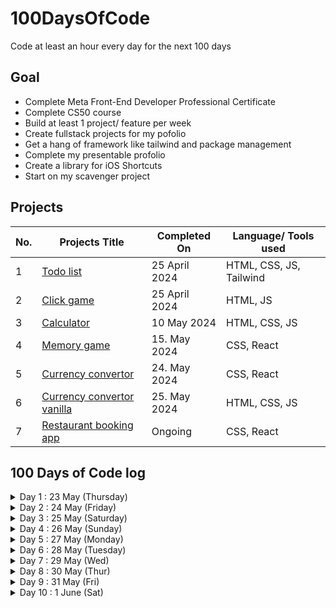 # 100DaysOfCode
Code at least an hour every day for the next 100 days

## Goal
- Complete Meta Front-End Developer Professional Certificate
- Complete CS50 course
- Build at least 1 project/ feature per week
- Create fullstack projects for my pofolio
- Get a hang of framework like tailwind and package management
- Complete my presentable profolio
- Create a library for iOS Shortcuts
- Start on my scavenger project

## Projects
| No.  | Projects Title | Completed On | Language/ Tools used | 
| ------------- | ------------- |------------- |------------- |
| 1 | [Todo list](https://github.com/mulundapm/jff-projects/tree/main/Todo%20list) | 25 April 2024 | HTML, CSS, JS, Tailwind
| 2 | [Click game](https://github.com/mulundapm/jff-projects/tree/main/Click%20game) | 25 April 2024 | HTML, JS
| 3 | [Calculator](https://github.com/mulundapm/jff-projects/tree/main/Calculator) | 10 May 2024 | HTML, CSS, JS
| 4 | [Memory game](https://github.com/mulundapm/jff-projects/tree/main/memo-game) | 15. May 2024 | CSS, React
| 5 | [Currency convertor](https://github.com/mulundapm/jff-projects/tree/main/Calculator) | 24. May 2024 | CSS, React
| 6 | [Currency convertor vanilla](https://github.com/mulundapm/jff-projects/tree/main/Currency%20vanilla) | 25. May 2024 | HTML, CSS, JS
| 7 | [Restaurant booking app](https://github.com/mulundapm/restaurant-booking) | Ongoing | CSS, React




## 100 Days of Code log
<details>
  <summary>Day 1 : 23 May (Thursday)</summary>
  Time spent: 7.5h
  
  1. Completed course 7/9 of Meta Front-End Developer Professional Certificate ⭐️
  2. Earned Principles of UX/ UI Design certificates ⭐️
  3. Followed a tutorial on making currency convertor with react (used an API key for the first time)
  4. Organised my repo and profile page on Github
  5. Joined #100daysofcode on discord
  6. Watch a couple youtube videos on local hosting (not that i am going to do it anytime soon or ever)

Thought: Have been sick for a few days now but all of sudden have this burst of energy working on programming, very hyped right now. Was suppose to sleep at 10 and here i am, editing my challenge readme at 1 am. Im really enjoying this.
</details>
<details>
  <summary>Day 2 : 24 May (Friday)</summary>
  Time spent: 3.5h
  
  1. Started on the capstone module of Meta Front-End Developer Professional Certificate
  2. Learned how to make a drop-down component with animation in figma
  3. Learned how to secure an api key on an open repo
  4. Started on making a convertor without tutorial. stopped after all currency loaded as an option

Thought: Slow progress today. Hiding api keys seems very complicated yesterday but turns out its pretty straight forward. Got scared by all those long reddits post on this topic.
</details>
<details>
  <summary>Day 3 : 25 May (Saturday)</summary>
  Time spent: 4.5h
  
  1. Continued on course 8/9 of Meta Front-End Developer Professional Certificate
  2. Started on a [restaurant reservation react app](https://github.com/mulundapm/restaurant-booking) as my course capstone project, created half of the home page
  3. Completed a vanilla js currency convertor without tutorial
  4. Struggled a bit with setting up new repo and git for the project

Thought: Coded the whole day without watching tutorial to pratise my googling skills, went pretty well. Putting focus on writing css today for the first time, not as itimidating as I thought itd be. 
</details>
<details>
  <summary>Day 4 : 26 May (Sunday)</summary>
  Time spent: 5.5h
  
  1. Continued on a [restaurant reservation react app](https://github.com/mulundapm/restaurant-booking), completed the pages set up and the states of input, will be working on context next to share data between pages
  2. Learned more about dom manipulation

Thought: Spent a lot of time googling and fixing errors today since im new in working with states, ngl, was pretty frustrated at some points but getting through these is what makes the difference. 
</details>
<details>
  <summary>Day 5 : 27 May (Monday)</summary>
  Time spent: 1.25h
  
  Continued on a [restaurant reservation react app](https://github.com/mulundapm/restaurant-booking)
    
  -used useLocation and useNavigate hook to share states between pages

Thought: Was hoping to use context api to share states between booking and confirmation page but got stuck. Chatgpt suggested using useLocation and useNavigate, it seems simple so i went for it. Boy was I wrong for that. When done, not quite satisfied since the states are not global. Will be investing more time next time to do research and rewrite this using context api. 
</details>
<details>
  <summary>Day 6 : 28 May (Tuesday)</summary>
  Time spent: 2h
  
  Continued on a [restaurant reservation react app](https://github.com/mulundapm/restaurant-booking)
    
  -used context api to pass states

Thought: have to do more practise on context api since still not comfortable with it. Spent 30min+ on error "React Router: Cannot read property 'pathname' of undefined". Turns out it matters on the order of BrowserRouter import - Router, Routes, Route. Something so minor yet critical with a terrible error message.. :)
</details>
<details>
  <summary>Day 7 : 29 May (Wed)</summary>
  Time spent: 2h
  
  Continued on a [restaurant reservation react app](https://github.com/mulundapm/restaurant-booking)
    
  -adding an unit test for handleSubmit function

Thought: spent majority of the time debugging. A simple test, from 5 errors down to 2 now. Struggling with the last 2, will continue tmr. :')
</details>
<details>
  <summary>Day 8 : 30 May (Thur)</summary>
  Time spent: 1h
  
  Continued on a [restaurant reservation react app](https://github.com/mulundapm/restaurant-booking)
    
  -error fixing on unit test for handleSubmit function

Thought: Not much of a progress today, still struggling with the errors. 6min late and lost my gh streak
</details>
<details>
  <summary>Day 9 : 31 May (Fri)</summary>
  Time spent: 2h
  
  Continued on a [restaurant reservation react app](https://github.com/mulundapm/restaurant-booking)
    
  -finally done with writing unit test

Thought: It was quite a long journey in figuring out whats wrong, not entirely understand each of the error so will circle back to this topic soon. 
</details>
<details>
  <summary>Day 10 : 1 June (Sat)</summary>
  Time spent: 5h
  
  - Completed on a [restaurant reservation react app](https://github.com/mulundapm/restaurant-booking)
  - Completed Completed course 8/9 of Meta Front-End Developer Professional Certificate ⭐️
  - Started on 9/9 of Meta Front-End Developer Professional Certificate ⭐️
  - Learned about space and time complexity

Thought: Defintely have to come back to the restaurant app but its enough the pass the course for now. Soon done with the front-end course!  
</details>

